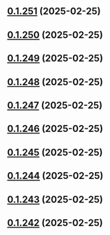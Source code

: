 ## [0.1.251](https://github.com/binary-braids/terraform-oracle/compare/v0.1.250...v0.1.251) (2025-02-25)



## [0.1.250](https://github.com/binary-braids/terraform-oracle/compare/v0.1.249...v0.1.250) (2025-02-25)



## [0.1.249](https://github.com/binary-braids/terraform-oracle/compare/v0.1.248...v0.1.249) (2025-02-25)



## [0.1.248](https://github.com/binary-braids/terraform-oracle/compare/v0.1.247...v0.1.248) (2025-02-25)



## [0.1.247](https://github.com/binary-braids/terraform-oracle/compare/v0.1.246...v0.1.247) (2025-02-25)



## [0.1.246](https://github.com/binary-braids/terraform-oracle/compare/v0.1.245...v0.1.246) (2025-02-25)



## [0.1.245](https://github.com/binary-braids/terraform-oracle/compare/v0.1.244...v0.1.245) (2025-02-25)



## [0.1.244](https://github.com/binary-braids/terraform-oracle/compare/v0.1.243...v0.1.244) (2025-02-25)



## [0.1.243](https://github.com/binary-braids/terraform-oracle/compare/v0.1.242...v0.1.243) (2025-02-25)



## [0.1.242](https://github.com/binary-braids/terraform-oracle/compare/v0.1.241...v0.1.242) (2025-02-25)



